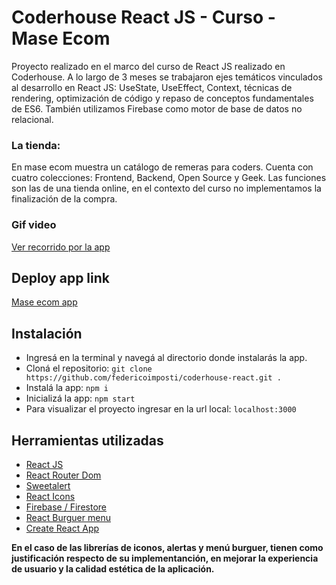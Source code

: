 # Coderhouse React JS - Curso - Mase Ecom

Proyecto realizado en el marco del curso de React JS realizado en Coderhouse. A lo largo de 3 meses se trabajaron ejes temáticos vinculados al desarrollo en React JS: UseState, UseEffect, Context, técnicas de rendering, optimización de código y repaso de conceptos fundamentales de ES6. También utilizamos Firebase como motor de base de datos no relacional.

### La tienda:

En mase ecom muestra un catálogo de remeras para coders. Cuenta con cuatro colecciones: Frontend, Backend, Open Source y Geek. Las funciones son las de una tienda online, en el contexto del curso no implementamos la finalización de la compra.

### Gif video

[Ver recorrido por la app](https://www.loom.com/share/b977e2afbe964c28afb79d2faf162e87)

## Deploy app link

[Mase ecom app](https://mase-ecom.netlify.app/)

## Instalación

- Ingresá en la terminal y navegá al directorio donde instalarás la app.
- Cloná el repositorio: `git clone https://github.com/federicoimposti/coderhouse-react.git .`
- Instalá la app: `npm i`
- Inicializá la app: `npm start`
- Para visualizar el proyecto ingresar en la url local: `localhost:3000`

## Herramientas utilizadas

- [React JS](https://es.reactjs.org/)
- [React Router Dom](https://reactrouter.com/web/guides/quick-start)
- [Sweetalert](https://sweetalert.js.org/guides/)
- [React Icons](https://react-icons.github.io/react-icons/)
- [Firebase / Firestore](https://firebase.google.com/?hl=es)
- [React Burguer menu](https://www.npmjs.com/package/react-burger-menu)
- [Create React App](https://es.reactjs.org/docs/create-a-new-react-app.html)

**En el caso de las librerías de iconos, alertas y menú burguer, tienen como justificación respecto de su implementanción, en mejorar la experiencia de usuario y la calidad estética de la aplicación.**
